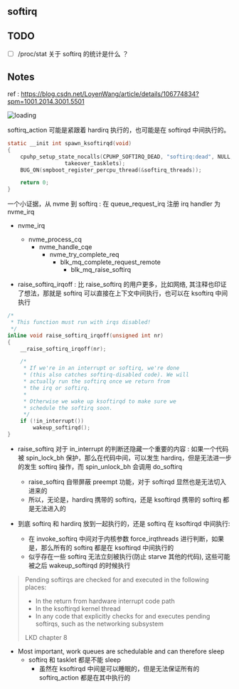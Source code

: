 ## softirq

## TODO
- [ ] /proc/stat 关于 softirq 的统计是什么 ？

## Notes
ref : https://blog.csdn.net/LoyenWang/article/details/106774834?spm=1001.2014.3001.5501

![loading](https://img2020.cnblogs.com/blog/1771657/202006/1771657-20200614143354812-1093740244.png)


softirq_action 可能是紧跟着 hardirq 执行的，也可能是在 softirqd 中间执行的。


```c
static __init int spawn_ksoftirqd(void)
{
	cpuhp_setup_state_nocalls(CPUHP_SOFTIRQ_DEAD, "softirq:dead", NULL,
				  takeover_tasklets);
	BUG_ON(smpboot_register_percpu_thread(&softirq_threads));

	return 0;
}
```
一个小证据，从 nvme 到 softirq : 在 queue_request_irq 注册 irq handler 为 nvme_irq

- nvme_irq
  - nvme_process_cq
    - nvme_handle_cqe
      - nvme_try_complete_req
        - blk_mq_complete_request_remote
          - blk_mq_raise_softirq

- raise_softirq_irqoff : 比 raise_softirq 的用户更多，比如网络, 其注释也印证了想法，那就是 softirq 可以直接在上下文中间执行，也可以在 ksoftirq 中间执行


```c
/*
 * This function must run with irqs disabled!
 */
inline void raise_softirq_irqoff(unsigned int nr)
{
	__raise_softirq_irqoff(nr);

	/*
	 * If we're in an interrupt or softirq, we're done
	 * (this also catches softirq-disabled code). We will
	 * actually run the softirq once we return from
	 * the irq or softirq.
	 *
	 * Otherwise we wake up ksoftirqd to make sure we
	 * schedule the softirq soon.
	 */
	if (!in_interrupt())
		wakeup_softirqd();
}
```

- raise_softirq 对于 in_interrupt 的判断还隐藏一个重要的内容 : 如果一个代码被 spin_lock_bh 保护，那么在代码中间，可以发生 hardirq，但是无法进一步的发生 softirq 操作，而 spin_unlock_bh 会调用 do_softirq
  - raise_softirq 自带屏蔽 preempt 功能，对于 softirqd 显然也是无法切入进来的
  - 所以，无论是，hardirq 携带的 softirq，还是 ksoftirqd 携带的 softirq 都是无法进入的

- 到底 softirq 和 hardirq 放到一起执行的，还是 softirq 在 ksoftirqd 中间执行:
  - 在 invoke_softirq 中间对于内核参数 force_irqthreads 进行判断，如果是，那么所有的 softirq 都是在 ksoftirqd 中间执行的
  - 似乎存在一些 softirq 无法立刻被执行(防止 starve 其他的代码), 这些可能被之后 wakeup_softirqd 的时候执行

> Pending softirqs are checked for and executed in the following places:
> - In the return from hardware interrupt code path
> - In the ksoftirqd kernel thread
> - In any code that explicitly checks for and executes pending softirqs, such as the networking subsystem
>
> LKD chapter 8

- Most important, work queues are schedulable and can therefore sleep
    - softirq 和 tasklet 都是不能 sleep
      - 虽然在 ksoftirqd 中间是可以睡眠的，但是无法保证所有的 softirq_action 都是在其中执行的
